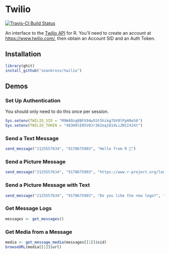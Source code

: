 # Twilio

[![Travis-CI Build Status](https://travis-ci.org/seankross/twilio.svg?branch=master)](https://travis-ci.org/seankross/twilio)

An interface to the [Twilio API](https://www.twilio.com/) for R. You'll need to
create an account at https://www.twilio.com/, then obtain an Account SID and
an Auth Token.

## Installation

```r
library(ghit)
install_github("seankross/twilio")
```

## Demos

### Set Up Authentication

You should only need to do this once per session.

```r
Sys.setenv(TWILIO_SID = "M9W4Ozq8BFX94w5St5hikg7UV0lPpH8e56")
Sys.setenv(TWILIO_TOKEN = "483H9lE05V0Jr362eq1814Li2N1I424t")
```

### Send a Text Message

```r
send_message("2125557634", "9178675903", "Hello from R 👋")
```

### Send a Picture Message

```r
send_message("2125557634", "9178675903", "https://www.r-project.org/logo/Rlogo.png")
```

### Send a Picture Message with Text

```r
send_message("2125557634", "9178675903", "Do you like the new logo?", "https://www.r-project.org/logo/Rlogo.png")
```

### Get Message Logs

```r
messages <- get_messages()
```

### Get Media from a Message

```r
media <- get_message_media(messages[[1]]$sid)
browseURL(media[[1]]$url)
```
